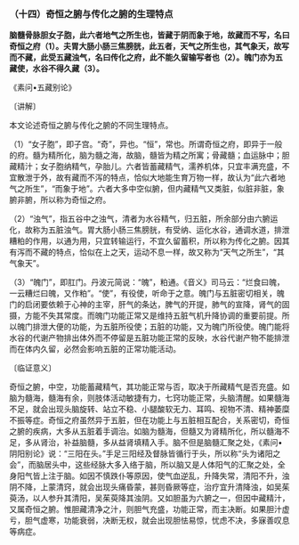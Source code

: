 ### （十四）奇恒之腑与传化之腑的生理特点

**脑髓骨脉胆女子胞，此六者地气之所生也，皆藏于阴而象于地，故藏而不写，名曰奇恒之府（1）。夫胃大肠小肠三焦膀胱，此五者，天气之所生也，其气象天，故写而不藏，此受五藏浊气，名曰传化之府，此不能久留输写者也（2）。魄门亦为五藏使，水谷不得久藏（3）。**

​《素问•五藏别论》

〔讲解〕

本文论述奇恒之腑与传化之腑的不同生理特点。

（1）“女子胞”，即子宫。“奇”，异也。“恒”，常也。所谓奇恒之府，即异于一般的府。髓为精所化，脑为髓之海，故脑，髓皆为精之所寓；骨藏髓；血运脉中；胆藏精汁；女子胞纳精气，孕胎儿。六者皆蓄藏精气，濡养机体，只宜丰满充盛，不宜散泄于外，故有藏而不泻的特点，恰似大地能生育万物一样，故认为“此六者地气之所生”，“而象于地”。六者大多中空似腑，但内藏精气又类脏，似脏非脏，象腑非腑，所以称为奇恒之府。

（2）“浊气”，指五谷中之浊气，清者为水谷精气，归五脏，所余部分由六腑运化，故称为五脏浊气。胃大肠小肠三焦膀胱，有受纳、运化水谷，通调水道，排泄糟粕的作用，以通为用，只宜转输运行，不宜久留蓄积，所以称为传化之腑。因其有泻而不藏的特点，恰似在上之天，运动不息一样，故又称为“天气之所生”，“其气象天”。

（3）“魄门”，即肛门。丹波元简说：“魄”，粕通。《音义》司马云：“烂食曰魄，一云糟烂曰魄，又作粕”。“使”，有役使，听命于之意。魄门与五脏密切相关，魄门的启闭要依赖于心神的主宰，肝气的条达，脾气的开提，肺气的宣降，肾气的固摄，方能不失其常度。而魄门功能正常又是维持五脏气机升降协调的重要前提。所以魄门排泄大便的功能，为五脏所役使；五脏的功能，又为魄门所役使。魄门能将水谷的代谢产物排出体外而不停留是五脏功能正常的反映，水谷代谢产物不能排泄而在体内久留，必然会影响五脏的正常功能活动。

〔临证意义〕

奇恒之腑，中空，功能蓄藏精气，其功能正常与否，取决于所藏精气是否充盛。如脑为髓海，髓海有余，则肢体活动敏捷有力，七窍功能正常，头脑清醒。如果髓海不足，就会出现头脑旋转、站立不稳、小腿酸软无力、耳鸣、视物不清、精神萎糜不振等症。奇恒之府虽然异于五脏，但在功能上与五脏相互配合，关系密切，奇恒之腑的疾病，大多从五脏着手调治。如脑为髓海，但髓又为肾精所化，所以髓海不足，多从肾治，补益脑髓，多从益肾填精入手。脑不但是脑髓汇聚之处，《素问•阴阳别论》说：“三阳在头。”手足三阳经及督脉皆循行于头，所以称“头为诸阳之会”，而脑居头中，这些经脉大多入络于脑，所以脑又是人体阳气的汇聚之处，全身阳气皆上注于脑。如因不慎跌仆等原因，使气血逆乱，升降失常，清阳不升，浊阴不降，上蒙清窍，就会出现头痛昏蒙，甚则昏厥等症，治疗宜升清降浊，如吴茱萸汤，以人参升其清阳，吴茱萸降其浊阴。又如胆虽为六腑之一，但因中藏精汁，又属奇恒之腑。惟胆藏清净之汁，则胆气充盛，功能正常，而主决断。如果胆汁虚亏，胆气虚寒，功能衰弱，决断无权，就会出现胆怯易惊，忧虑不决，多寐善叹息等病症。

